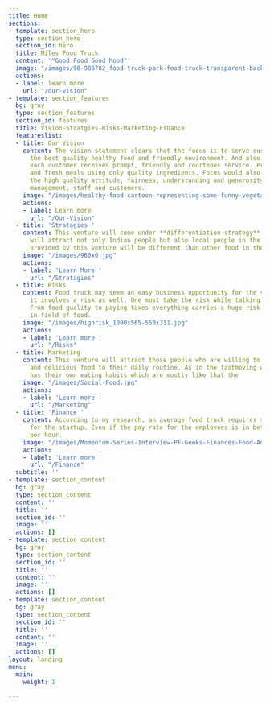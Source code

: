 ```yaml
---
title: Home
sections:
- template: section_hero
  type: section_hero
  section_id: hero
  title: Miles Food Truck
  content: '"Good Food Good Mood"'
  image: "/images/98-986782_food-truck-park-food-truck-transparent-background.png"
  actions:
  - label: learn more
    url: "/our-vision"
- template: section_features
  bg: gray
  type: section_features
  section_id: features
  title: Vision-Stratgies-Risks-Marketing-Finance
  featureslist:
  - title: Our Vision
    content: The vision statement clears that the focus is to serve customers with
      the best quality healthy food and friendly environment. And also to ensure that
      each customer receives prompt, friendly and courteous service. Preparing nutritional
      and fresh meals using only quality ingredients. Focus would also be on maintaining
      the high quality attitude, fairness, understanding and generosity between the
      management, staff and customers.
    image: "/images/healthy-food-cartoon-representing-some-funny-vegetables-74478939.jpg"
    actions:
    - label: Learn more
      url: "/Our-Vision"
  - title: 'Stratagies '
    content: This venture will come under **differentiation strategy**, whereas this
      will attract not only Indian people but also local people in the city. Meals
      provided by this venture will be different than other food in the city.
    image: "/images/960x0.jpg"
    actions:
    - label: 'Learn More '
      url: "/Stratagies"
  - title: Risks
    content: Food truck may seem an easy business opportunity for the viewers, but
      it involves a risk as well. One must take the risk while talking about food.
      From food quality to paying taxes everything carries a huge risk with itself
      in field of food.
    image: "/images/highrisk_1000x565-550x311.jpg"
    actions:
    - label: 'Learn more '
      url: "/Risks"
  - title: Marketing
    content: This venture will attract those people who are willing to add healthy
      and delicious food to their daily routine. As in the fastmoving world everyone
      has their own eating habits which are mostly like that the
    image: "/images/Social-Food.jpg"
    actions:
    - label: 'Learn more '
      url: "/Marketing"
  - title: 'Finance '
    content: According to my research, an average food truck requires $3,50,000 approximately
      for the startup. Even if the pay rate for the employees is in between $14 -$30
      per hour.
    image: "/images/Momentum-Series-Interview-PF-Geeks-Finances-Food-And-Frugality.jpg"
    actions:
    - label: 'Learn more '
      url: "/Finance"
  subtitle: ''
- template: section_content
  bg: gray
  type: section_content
  content: ''
  title: ''
  section_id: ''
  image: ''
  actions: []
- template: section_content
  bg: gray
  type: section_content
  section_id: ''
  title: ''
  content: ''
  image: ''
  actions: []
- template: section_content
  bg: gray
  type: section_content
  section_id: ''
  title: ''
  content: ''
  image: ''
  actions: []
layout: landing
menu:
  main:
    weight: 1

---
```

